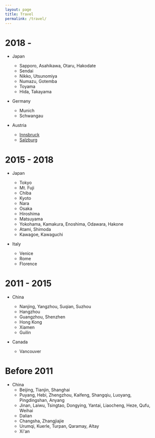 ```yaml
---
layout: page
title: Travel
permalink: /travel/
---
```

2018 - 
======
* Japan
  * Sapporo, Asahikawa, Otaru, Hakodate
  * Sendai
  * Nikko, Utsunomiya
  * Numazu, Gotemba
  * Toyama
  * Hida, Takayama
  
* Germany
  * Munich
  * Schwangau

* Austria
  * [Innsbruck](../travel_ims/IMG_1180.JPG)
  * [Salzburg](../travel_ims/IMG_1368.JPG)

2015 - 2018
======
* Japan
  * Tokyo
  * Mt. Fuji
  * Chiba
  * Kyoto
  * Nara
  * Osaka
  * Hiroshima
  * Matsuyama
  * Yokohama, Kamakura, Enoshima, Odawara, Hakone
  * Atami, Shimoda
  * Kawagoe, Kawaguchi
  
* Italy
  * Venice
  * Rome
  * Florence

2011 - 2015
======
* China
  * Nanjing, Yangzhou, Suqian, Suzhou
  * Hangzhou
  * Guangzhou, Shenzhen
  * Hong Kong
  * Xiamen
  * Guilin
  
* Canada
  * Vancouver
  
Before 2011
======
* China
  * Beijing, Tianjin, Shanghai
  * Puyang, Hebi, Zhengzhou, Kaifeng, Shangqiu, Luoyang, Pingdingshan, Anyang
  * Jinan, Laiwu, Tsingtao, Dongying, Yantai, Liaocheng, Heze, Qufu, Weihai
  * Dalian
  * Changsha, Zhangjiajie
  * Urumqi, Kuerle, Turpan, Qaramay, Altay
  * Xi'an
